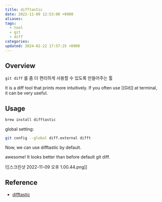 ```yaml
---
title: difftastic
date: 2022-11-09 12:53:00 +0900
aliases: 
tags:
  - tool
  - git
  - diff
categories: 
updated: 2024-02-22 17:57:25 +0900
---
```


## Overview

`git diff` 를 좀 더 편리하게 사용할 수 있도록 만들어주는 툴

It is a diff tool that prints more intuitively. If you often use [[Git]] at terminal, it can be very useful.

## Usage

```bash
brew install difftastic
```

global setting: 

```bash
git config --global diff.external difft
```

Now, we can use difftastic by default.

awesome! It looks better than before default git diff.

![[스크린샷 2022-11-09 오후 1.00.44.png]]

## Reference

- [difftastic](https://difftastic.wilfred.me.uk/introduction.html)
